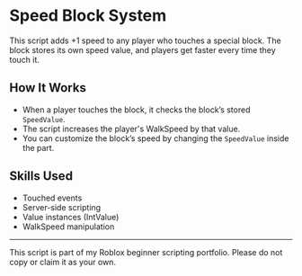#  Speed Block System

This script adds +1 speed to any player who touches a special block. The block stores its own speed value, and players get faster every time they touch it.

##  How It Works

- When a player touches the block, it checks the block’s stored `SpeedValue`.
- The script increases the player's WalkSpeed by that value.
- You can customize the block’s speed by changing the `SpeedValue` inside the part.

##  Skills Used

- Touched events
- Server-side scripting
- Value instances (IntValue)
- WalkSpeed manipulation

---

 This script is part of my Roblox beginner scripting portfolio. Please do not copy or claim it as your own.
